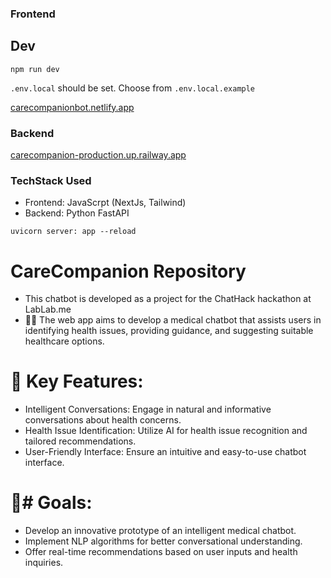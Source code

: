 
### Frontend

## Dev

`npm run dev`

`.env.local` should be set. Choose from `.env.local.example`

[carecompanionbot.netlify.app](https://carecompanion.netlify.app/)

### Backend

[carecompanion-production.up.railway.app](carecompanion-production.up.railway.app)

### TechStack Used
- Frontend: JavaScrpt (NextJs, Tailwind)
- Backend: Python FastAPI
  

`uvicorn server: app --reload`

# CareCompanion Repository

-  This chatbot is developed as a project for the ChatHack hackathon at LabLab.me
-  🏥🤖 The web app aims to develop a medical chatbot that assists users in identifying health issues, providing guidance, and suggesting suitable healthcare options.

# 🚀 Key Features:

- Intelligent Conversations: Engage in natural and informative conversations about health concerns.
- Health Issue Identification: Utilize AI for health issue recognition and tailored recommendations.
- User-Friendly Interface: Ensure an intuitive and easy-to-use chatbot interface.

# 🎯# Goals:

- Develop an innovative prototype of an intelligent medical chatbot.
- Implement NLP algorithms for better conversational understanding.
- Offer real-time recommendations based on user inputs and health inquiries.
